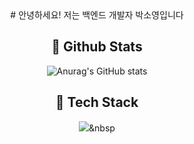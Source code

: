<div align=center>
  # 안녕하세요! 저는 백엔드 개발자 박소영입니다

  ## 🔭 Github Stats
  ![Anurag's GitHub stats](https://github-readme-stats.vercel.app/api?username=soyoung96&show_icons=true&theme=radical) 

  ## 🌱 Tech Stack
  <img src="https://img.shields.io/badge/Python-3766AB?style=flat-square&logo=Python&logoColor=white"/></a>&nbsp
  
</div>


<!--
**soyoung96/soyoung96** is a ✨ _special_ ✨ repository because its `README.md` (this file) appears on your GitHub profile.

Here are some ideas to get you started:

- 🔭 I’m currently working on ...
- 🌱 I’m currently learning ...
- 👯 I’m looking to collaborate on ...
- 🤔 I’m looking for help with ...
- 💬 Ask me about ...
- 📫 How to reach me: ...
- 😄 Pronouns: ...
- ⚡ Fun fact: ...
-->
